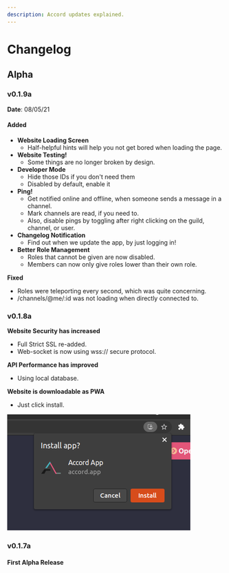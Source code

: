 ```yaml
---
description: Accord updates explained.
---
```


# Changelog

## Alpha

### v0.1.9a

**Date**: 08/05/21

#### Added

* **Website Loading Screen**
  * Half-helpful hints will help you not get bored when loading the page.
* **Website Testing!**
  * Some things are no longer broken by design.
* **Developer Mode**
  * Hide those IDs if you don't need them
  * Disabled by default, enable it 
* **Ping!**
  * Get notified online and offline, when someone sends a message in a channel.
  * Mark channels are read, if you need to.
  * Also, disable pings by toggling after right clicking on the guild, channel, or user.
* **Changelog Notification**
  * Find out when we update the app, by just logging in!
* **Better Role Management**
  * Roles that cannot be given are now disabled.
  * Members can now only give roles lower than their own role.

**Fixed**

* Roles were teleporting every second, which was quite concerning.
* /channels/@me/:id was not loading when directly connected to.

### v0.1.8a

**Website Security has increased**  
- Full Strict SSL re-added.  
- Web-socket is now using wss:// secure protocol.

**API Performance has improved**  
- Using local database.

**Website is downloadable as PWA**  
- Just click install.

![](../.gitbook/assets/image%20%283%29.png)

### v0.1.7a

#### First Alpha Release

